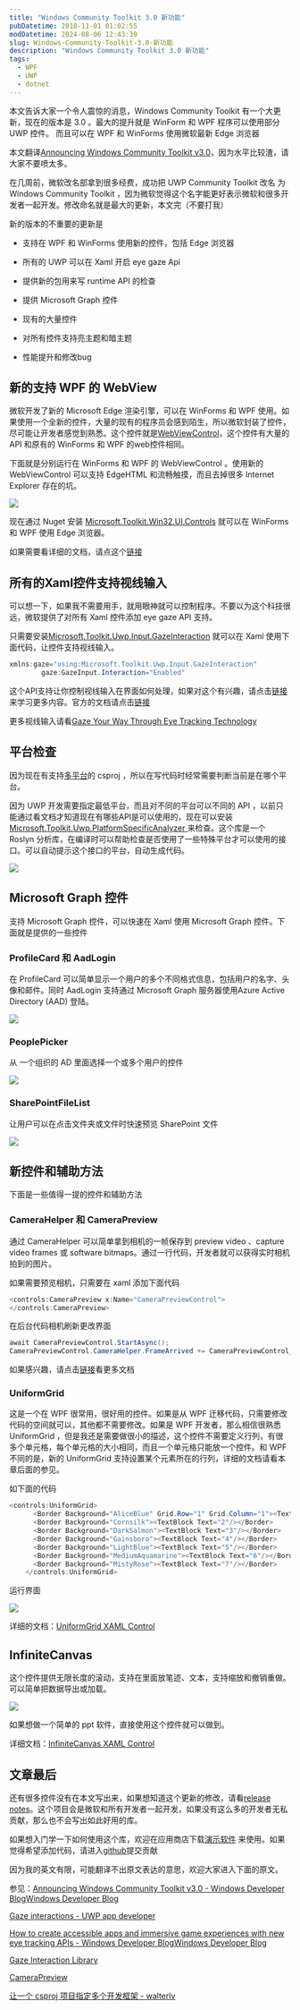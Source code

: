 ```yaml
---
title: "Windows Community Toolkit 3.0 新功能"
pubDatetime: 2018-11-01 01:02:55
modDatetime: 2024-08-06 12:43:39
slug: Windows-Community-Toolkit-3.0-新功能
description: "Windows Community Toolkit 3.0 新功能"
tags:
  - WPF
  - UWP
  - dotnet
---
```





本文告诉大家一个令人震惊的消息，Windows Community Toolkit 有一个大更新，现在的版本是 3.0 。最大的提升就是 WinForm 和 WPF 程序可以使用部分 UWP 控件。
而且可以在 WPF 和 WinForms 使用微软最新 Edge 浏览器

<!--more-->


<!-- CreateTime:2018/11/1 9:02:55 -->

<!-- 标签：WPF，UWP，dotnet -->

本文翻译[Announcing Windows Community Toolkit v3.0](https://blogs.windows.com/buildingapps/2018/05/30/announcing-windows-community-toolkit-v3-0/#kkTu1mUiPIFADOzj.97 )，因为水平比较渣，请大家不要喷太多。

在几周前，微软改名部拿到很多经费，成功把 UWP Community Toolkit 改名 为 Windows Community Toolkit ，因为微软觉得这个名字能更好表示微软和很多开发者一起开发。修改命名就是最大的更新，本文完（不要打我）

新的版本的不重要的更新是

 - 支持在 WPF 和 WinForms 使用新的控件，包括 Edge 浏览器

 - 所有的 UWP 可以在 Xaml 开启 eye gaze Api

 - 提供新的包用来写 runtime API 的检查

 - 提供 Microsoft Graph 控件

 - 现有的大量控件

 - 对所有控件支持亮主题和暗主题

 - 性能提升和修改bug

## 新的支持 WPF 的 WebView

微软开发了新的 Microsoft Edge 渲染引擎，可以在 WinForms 和 WPF 使用。如果使用一个全新的控件，大量的现有的程序员会感到陌生，所以微软封装了控件，尽可能让开发者感觉到熟悉。这个控件就是[WebViewControl](https://docs.microsoft.com/en-us/uwp/api/windows.web.ui.interop.webviewcontrol )，这个控件有大量的 API 和原有的 WinForms 和 WPF 的web控件相同。

下面就是分别运行在 WinForms 和 WPF 的 WebViewControl 。使用新的 WebViewControl 可以支持 EdgeHTML 和流畅触摸，而且去掉很多 Internet Explorer 存在的坑。

<!-- ![](images/img-Windows Community Toolkit 3.0 新功能0.png) -->

![](images/img-modify-50e71a758baa4457ee24b0caef7e33d8.jpg)

现在通过 Nuget 安装 [Microsoft.Toolkit.Win32.UI.Controls](https://www.nuget.org/packages/Microsoft.Toolkit.Win32.UI.Controls/ ) 就可以在 WinForms 和 WPF 使用 Edge 浏览器。

如果需要看详细的文档，请点这个[链接](https://docs.microsoft.com/windows/uwpcommunitytoolkit/controls/webview )

## 所有的Xaml控件支持视线输入

可以想一下，如果我不需要用手，就用眼神就可以控制程序。不要以为这个科技很远，微软提供了对所有 Xaml 控件添加 eye gaze API 支持。

只需要安装[Microsoft.Toolkit.Uwp.Input.GazeInteraction](https://www.nuget.org/packages/Microsoft.Toolkit.Uwp.Input.GazeInteraction/) 就可以在 Xaml 使用下面代码，让控件支持视线输入。

```csharp
xmlns:gaze="using:Microsoft.Toolkit.Uwp.Input.GazeInteraction"
        gaze:GazeInput.Interaction="Enabled"
```

这个API支持让你控制视线输入在界面如何处理，如果对这个有兴趣，请点击[链接](https://aka.ms/eyetrackingforwindows )来学习更多内容。官方的文档请点击[链接](https://docs.microsoft.com/en-us/windows/uwpcommunitytoolkit/gaze/gazeinteractionlibrary )

更多视线输入请看[Gaze Your Way Through Eye Tracking Technology](https://www.iqsdirectory.com/resources/gaze-your-way-through-eye-tracking-technology/ )

## 平台检查

因为现在有支持[多平台](https://walterlv.github.io/post/configure-projects-to-target-multiple-platforms.html )的 csproj ，所以在写代码时经常需要判断当前是在哪个平台。

因为 UWP 开发需要指定最低平台，而且对不同的平台可以不同的 API ，以前只能通过看文档才知道现在有哪些API是可以使用的，现在可以安装[Microsoft.Toolkit.Uwp.PlatformSpecificAnalyzer ](https://www.nuget.org/packages/Microsoft.Toolkit.Uwp.PlatformSpecificAnalyzer )来检查。这个库是一个 Roslyn 分析库，在编译时可以帮助检查是否使用了一些特殊平台才可以使用的接口。可以自动提示这个接口的平台，自动生成代码。

<!-- ![](images/img-Windows Community Toolkit 3.0 新功能1.png) -->

![](images/img-modify-2d61903b92bf87b2192e1ed81ac0a1d1.jpg)

## Microsoft Graph 控件

支持 Microsoft Graph 控件，可以快速在 Xaml 使用 Microsoft Graph 控件。下面就是提供的一些控件

### ProfileCard 和 AadLogin

在 ProfileCard 可以简单显示一个用户的多个不同格式信息，包括用户的名字、头像和邮件。同时 AadLogin 支持通过 Microsoft Graph 服务器使用Azure Active Directory (AAD) 登陆。

<!-- ![](images/img-Windows Community Toolkit 3.0 新功能2.png) -->

![](images/img-modify-c0ef828e043ce1fc821ee842cc339079.jpg)

### PeoplePicker

从 一个组织的 AD 里面选择一个或多个用户的控件

<!-- ![](images/img-Windows Community Toolkit 3.0 新功能3.png) -->
![](images/img-modify-e9a15501cf56ccaaa1d0d86788cf14c2.jpg)

### SharePointFileList

让用户可以在点击文件夹或文件时快速预览 SharePoint 文件

<!-- ![](images/img-Windows Community Toolkit 3.0 新功能4.png) -->

![](images/img-modify-fa348e512eeea91a23785b353cc8696f.jpg)

## 新控件和辅助方法

下面是一些值得一提的控件和辅助方法

### CameraHelper 和 CameraPreview

通过 CameraHelper 可以简单拿到相机的一帧保存到 preview video 、capture video frames 或  software bitmaps。通过一行代码，开发者就可以获得实时相机拍到的图片。

如果需要预览相机，只需要在 xaml 添加下面代码

```csharp
<controls:CameraPreview x:Name="CameraPreviewControl">  
</controls:CameraPreview>   

```

在后台代码相机刷新更改界面

```csharp
await CameraPreviewControl.StartAsync();
CameraPreviewControl.CameraHelper.FrameArrived += CameraPreviewControl_FrameArrived;
```

如果感兴趣，请点击[链接](https://docs.microsoft.com/en-us/windows/uwpcommunitytoolkit/controls/camerapreview )看更多文档

### UniformGrid

这是一个在 WPF 很常用，很好用的控件。如果是从 WPF 迁移代码，只需要修改代码的空间就可以，其他都不需要修改。如果是 WPF 开发者，那么相信很熟悉 UniformGrid ，但是我还是需要做很小的描述，这个控件不需要定义行列，有很多个单元格，每个单元格的大小相同，而且一个单元格只能放一个控件。和 WPF 不同的是，新的 UniformGrid 支持设置某个元素所在的行列，详细的文档请看本章后面的参见。

如下面的代码

```csharp
<controls:UniformGrid>
      <Border Background="AliceBlue" Grid.Row="1" Grid.Column="1"><TextBlock Text="1"/></Border>
      <Border Background="Cornsilk"><TextBlock Text="2"/></Border>
      <Border Background="DarkSalmon"><TextBlock Text="3"/></Border>
      <Border Background="Gainsboro"><TextBlock Text="4"/></Border>
      <Border Background="LightBlue"><TextBlock Text="5"/></Border>
      <Border Background="MediumAquamarine"><TextBlock Text="6"/></Border>
      <Border Background="MistyRose"><TextBlock Text="7"/></Border>
    </controls:UniformGrid>
```

运行界面

<!-- ![](images/img-Windows Community Toolkit 3.0 新功能5.png) -->

![](images/img-modify-14ed8bc6cc65519b4fd2f84d17cd3d29.jpg)

详细的文档：[UniformGrid XAML Control](https://docs.microsoft.com/en-us/windows/uwpcommunitytoolkit/controls/uniformgrid )

## InfiniteCanvas

这个控件提供无限长度的滚动，支持在里面放笔迹、文本，支持缩放和撤销重做。可以简单把数据导出或加载。

<!-- ![](images/img-Windows Community Toolkit 3.0 新功能6.png) -->

![](images/img-modify-14ed8bc6cc65519b4fd2f84d17cd3d29.jpg)

如果想做一个简单的 ppt 软件，直接使用这个控件就可以做到。

详细文档：[InfiniteCanvas XAML Control](https://docs.microsoft.com/en-us/windows/uwpcommunitytoolkit/controls/infinitecanvas )

## 文章最后

还有很多控件没有在本文写出来，如果想知道这个更新的修改，请看[release notes](https://github.com/Microsoft/WindowsCommunityToolkit/releases )。这个项目会是微软和所有开发者一起开发，如果没有这么多的开发者无私贡献，那么也不会写出如此好用的库。

如果想入门学一下如何使用这个库，欢迎在应用商店下载[演示软件](https://www.microsoft.com/store/apps/9NBLGGH4TLCQ?cid=blogpost) 来使用。如果觉得希望添加代码，请进入[github](https://github.com/Microsoft/WindowsCommunityToolkit )提交贡献

因为我的英文有限，可能翻译不出原文表达的意思，欢迎大家进入下面的原文。


参见：[Announcing Windows Community Toolkit v3.0 - Windows Developer BlogWindows Developer Blog](https://blogs.windows.com/buildingapps/2018/05/30/announcing-windows-community-toolkit-v3-0/#kkTu1mUiPIFADOzj.97 )

[Gaze interactions - UWP app developer](https://docs.microsoft.com/en-us/windows/uwp/design/input/gaze-interactions )

[How to create accessible apps and immersive game experiences with new eye tracking APIs - Windows Developer BlogWindows Developer Blog](https://blogs.windows.com/buildingapps/2018/05/08/how-to-create-accessible-apps-and-immersive-game-experiences-with-new-eye-tracking-apis/ )

[Gaze Interaction Library ](https://docs.microsoft.com/en-us/windows/uwpcommunitytoolkit/gaze/gazeinteractionlibrary )

[CameraPreview ](https://docs.microsoft.com/en-us/windows/uwpcommunitytoolkit/controls/camerapreview )

[让一个 csproj 项目指定多个开发框架 - walterlv](https://walterlv.github.io/post/configure-projects-to-target-multiple-platforms.html )

